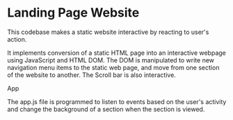 # Landing Page Website


This codebase makes a static website interactive by reacting to user's action. 

It implements conversion of a static HTML page into an interactive webpage using JavaScript and HTML DOM. The DOM is manipulated to write new navigation menu items to the static web page, and move from one section of the website to another.
The Scroll bar is also interactive. 

App

The app.js file is programmed to listen to events based on the user's activity and change the background of a section when the section is viewed.
